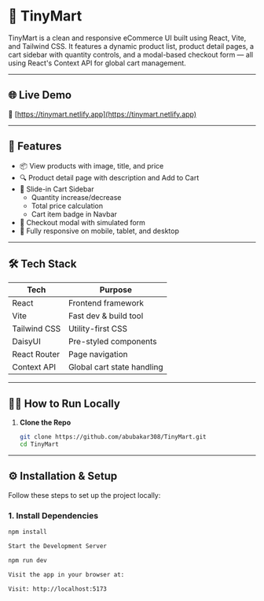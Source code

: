 # 🛒 TinyMart

TinyMart is a clean and responsive eCommerce UI built using React, Vite, and Tailwind CSS. It features a dynamic product list, product detail pages, a cart sidebar with quantity controls, and a modal-based checkout form — all using React's Context API for global cart management.

---

## 🌐 Live Demo

🔗 [https://tinymart.netlify.app](https://tinymart.netlify.app)

---

## 🧠 Features

- 📦 View products with image, title, and price
- 🔍 Product detail page with description and Add to Cart
- 🛒 Slide-in Cart Sidebar
  - Quantity increase/decrease
  - Total price calculation
  - Cart item badge in Navbar
- 🧾 Checkout modal with simulated form
- 📱 Fully responsive on mobile, tablet, and desktop

---

## 🛠️ Tech Stack

| Tech        | Purpose                    |
|-------------|----------------------------|
| React       | Frontend framework         |
| Vite        | Fast dev & build tool      |
| Tailwind CSS| Utility-first CSS          |
| DaisyUI     | Pre-styled components      |
| React Router| Page navigation            |
| Context API | Global cart state handling |

---

## 🧑‍💻 How to Run Locally

1. **Clone the Repo**
   ```bash
   git clone https://github.com/abubakar308/TinyMart.git
   cd TinyMart

---

## ⚙️ Installation & Setup

Follow these steps to set up the project locally:

### 1. Install Dependencies

```bash
npm install

Start the Development Server

npm run dev

Visit the app in your browser at:

Visit: http://localhost:5173
